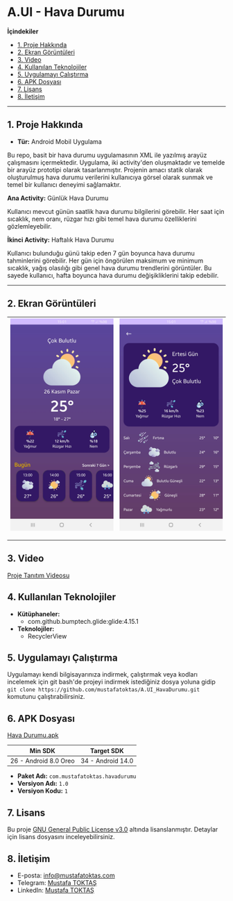 # A.UI - Hava Durumu

**İçindekiler**

  - [1. Proje Hakkında](#1-proje-hakkında)
  - [2. Ekran Görüntüleri](#2-ekran-görüntüleri)
  - [3. Video](#3-video)
  - [4. Kullanılan Teknolojiler](#4-kullanılan-teknolojiler)
  - [5. Uygulamayı Çalıştırma](#5-uygulamayı-çalıştırma)
  - [6. APK Dosyası](#6-apk-dosyası)
  - [7. Lisans](#7-lisans)
  - [8. İletişim](#8-i̇letişim)

---

## 1. Proje Hakkında

 - **Tür:** Android Mobil Uygulama 

Bu repo, basit bir hava durumu uygulamasının XML ile yazılmış arayüz çalışmasını içermektedir. Uygulama, iki activity'den oluşmaktadır ve temelde bir arayüz prototipi olarak tasarlanmıştır. Projenin amacı statik olarak oluşturulmuş hava durumu verilerini kullanıcıya görsel olarak sunmak ve temel bir kullanıcı deneyimi sağlamaktır.

**Ana Activity:** Günlük Hava Durumu

Kullanıcı mevcut günün saatlik hava durumu bilgilerini görebilir. Her saat için sıcaklık, nem oranı, rüzgar hızı gibi temel hava durumu özelliklerini gözlemleyebilir.

**İkinci Activity:** Haftalık Hava Durumu

Kullanıcı bulunduğu günü takip eden 7 gün boyunca hava durumu tahminlerini görebilir. Her gün için öngörülen maksimum ve minimum sıcaklık, yağış olasılığı gibi genel hava durumu trendlerini görüntüler. Bu sayede kullanıcı, hafta boyunca hava durumu değişikliklerini takip edebilir.

---

## 2. Ekran Görüntüleri

|  ![Ekran Görüntüsü 1](./README%20RESOURCES/Ekran%20görüntüsü%201.jpg) | ![Ekran Görüntüsü 2](./README%20RESOURCES/Ekran%20görüntüsü%202.jpg) |
| ------------- | ------------- |

---

## 3. Video

[Proje Tanıtım Videosu](https://youtube.com/shorts/C-o1UownGb0?feature=share)


## 4. Kullanılan Teknolojiler

- **Kütüphaneler:**
  - com.github.bumptech.glide:glide:4.15.1
- **Teknolojiler:** 
  - RecyclerView


## 5. Uygulamayı Çalıştırma

Uygulamayı kendi bilgisayarınıza indirmek, çalıştırmak veya kodları incelemek için git bash'de projeyi indirmek istediğiniz dosya yoluna gidip `git clone https://github.com/mustafatoktas/A.UI_HavaDurumu.git`
komutunu çalıştırabilirsiniz.


## 6. APK Dosyası

[Hava Durumu.apk](./README%20RESOURCES/Hava%20Durumu.apk)

|  Min SDK | Target SDK |
| ------------- | ------------- |
|  26 - Android 8.0 Oreo | 34 - Android 14.0 |
- **Paket Adı:** `com.mustafatoktas.havadurumu`
- **Versiyon Adı:** `1.0`
- **Versiyon Kodu:** `1`

## 7. Lisans

Bu proje [GNU General Public License v3.0](LICENSE) altında lisanslanmıştır. Detaylar için lisans dosyasını inceleyebilirsiniz.


## 8. İletişim

- E-posta: [info@mustafatoktas.com](mailto:info@mustafatoktas.com)
- Telegram: [Mustafa TOKTAŞ](https://t.me/mustafatoktas00)
- LinkedIn: [Mustafa TOKTAŞ](https://www.linkedin.com/in/mustafatoktas/)
